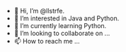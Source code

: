 - 👋 Hi, I’m @llstrfe.
- 👀 I’m interested in Java and Python.
- 🌱 I’m currently learning Python.
- 💞️ I’m looking to collaborate on ...
- 📫 How to reach me ...

<!---
llstrfe/llstrfe is a ✨ special ✨ repository because its `README.md` (this file) appears on your GitHub profile.
You can click the Preview link to take a look at your changes.
--->
